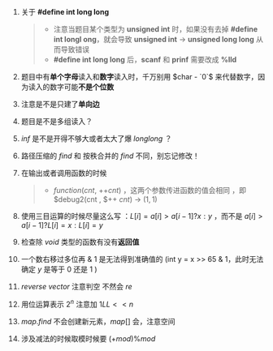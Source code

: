 1. 关于 **#define int long long​**

   > + 注意当题目某个类型为 **unsigned int** 时，如果没有去掉 **#define int longl ong**，就会导致 **unsigned int** $→$ **unsigned long long** 从而导致错误
   > + **#define int long long** 后，**scanf** 和 **prinf** 需要改成 **%lld**

2. 题目中有**单个字母**读入和**数字**读入时，千万别用 $char - `0`$ 来代替数字，因为读入的数字可能**不是个位数**

3. 注意是不是只建了**单向边**

4. 题目是不是多组读入？

5. $inf$ 是不是开得不够大或者太大了爆 $long long$ ？

6. 路径压缩的 $find$ 和 按秩合并的 $find$ 不同，别忘记修改！

7. 在输出或者调用函数的时候

   > + $function(cnt ,$ ++$cnt)$ ，这两个参数传进函数的值会相同 ，即 $debug2(cnt , $++ $cnt)$  → $(1 , 1)$

8. 使用三目运算的时候尽量这么写 ：$L[i] = a[i] > a[i - 1] ? x : y$ ，而不是 $a[i] > a[i - 1] ? L[i] = x: L[i] = y$

9. 检查除 $void$ 类型的函数有没有**返回值**

10. 一个数右移过多位再 & 1 是无法得到准确值的 (int y = x >> 65 & 1​，此时无法确定 $y$ 是等于 $0$ 还是 $1$ ) 

    

11. $reverse$ $vector$ 注意判空 不然会 $re$

12. 用位运算表示 $2^n$ 注意加  $1LL<<n$

13. $map.find$ 不会创建新元素，$map[]$ 会，注意空间

14. 涉及减法的时候取模时候要 $(+mod)\% mod$ 

